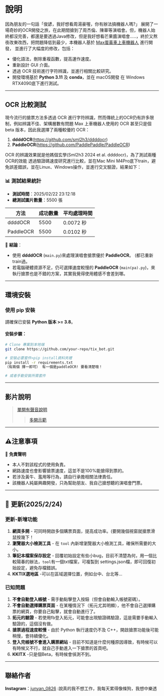 # 說明
因為朋友的一句話「俊諺，我好想看周湯豪喔，你有辦法搞機器人嗎?」
展開了一場奇妙的OCR開發之旅，在此期間搶到了周杰倫、陳華等演唱會。但，機器人始終都沒完善，都還是要透過Java修改，但是我好想看芒果醬演唱會.....，終於又熬夜改東改西，把問題降低到最少，本機器人基於 [Max蛋黃車上車機器人](https://github.com/lovefirst02/tix_bot) 進行開發，
並進行了大幅度的修改，包括：
- 優化語法，刪除重複函數，提高運作速度。
- 重新設計 GUI 介面。
- 透過 OCR 技術進行字符辨識，並進行相關比較研究。
- 開發環境基於 **Python 3.11** 及 **conda**，並在 macOS開發 在 Windows RTX4090底下進行測試。
---
## OCR 比較測試

現今流行的搶票方法多透過 OCR 進行字符辨識，然而傳統上的OCR仍有許多限制，例如辨識不佳、架構層數有問題
Max 上車機器人使用的 OCR 甚至只是個 beta 版本，因此我選擇了兩種較優的 OCR：

1. **ddddOCR**(https://github.com/sml2h3/ddddocr)
2. **PaddleOCR**(https://github.com/PaddlePaddle/PaddleOCR)

OCR 的辨識效果就是他媽個玄學(Sml2h3 2024 et al. ddddocr)，為了測試兩種OCR的效能
透過驗證碼速度研究進行比較，並在Mac Mini M4Pro底下train，避免誤差錯誤，並在Linux、Windows操作，並進行交叉驗證，結果如下：
### 📊 測試結果統計

- **測試時間**：2025/02/22 23:12:18
- **總測試圖片數量**：5500 張

|  方法   | 成功數量 | 平均處理時間 |
|------------|----------|--------------|
| ddddOCR    | 5500     | 0.0072 秒    |
| PaddleOCR  | 5500     | 0.0102 秒    |

📌 **結論**：
- 使用 **ddddOCR** (`main.py`)來處理演唱會搶票優於 **PaddleOCR**。 (都已重新train過。
- 若電腦硬體資源不足，仍可選擇速度較慢的 **PaddleOCR** (`main(pa).py`)，來執行搶票也是不錯的方案，其實我覺得使用體感不會差到哪。

---

## 環境安裝

###  使用 pip 安裝
請確保已安裝 **Python 版本 >= 3.8**。

#### 安裝步驟：
```bash
# Clone 專案到本地端
git clone https://github.com/your-repo/tix_bot.git

# 安裝必要套件>pip install資料夾裡
pip install -r requirements.txt
（有兩個 擇一即可） 有一個是paddleOCR! 要看清楚哦！

# 或者手動安裝所需套件
```

---

##  影片說明

>[單開有聲音說明](https://www.youtube.com/watch?v=sXyOsXwPsKo)
>>[多開示範](https://www.youtube.com/watch?v=ZzHeHpx6tek)

---

## ⚠注意事項

📌 **免責聲明**
- 本人不對該程式的使用負責。
- 網路速度也會影響搶票速度，這並不是100%能搶得到票的。
- 若涉及黃牛、濫用等行為，請自行承擔相關法律責任。
- 該機器人純屬興趣開發，只為幫助朋友、我自己搶想聽的演唱會門票。

---
## 🔄 更新(2025/2/24)

### 更新-新增功能
1. **網頁多開** - 可同時開啟多個購票頁面，提高成功率。(要開幾個視窗就搶票滑鼠按幾下！
2. **瀏覽器大小檢測工具** - 在 `tool` 內新增瀏覽器大小檢測工具，確保所需要的大小。
3. **筆記本檔案保存設定** -  回覆初始設定有些小bug，目前不清楚為何，用一個比較陽春的辦法，`tool`有一個txt檔案，可複製到 settings.json檔，即可回復初始設定，避免存檔錯誤。
4.  **KKTIX選地區** -可以在區域選擇位置，例如台中、台北等... 

###  已知問題
1. **不會自動登入帳號** - 需手動點擊登入按鈕（但會自動輸入帳號密碼）。
2. **不會自動選擇購票頁面** - 在某種情況下（拓元尤其明顯），他不會自己選擇購票的網頁，你要自己點擊，就會自動進行了。
3. **拓元的驗證** -  若使用fb登入拓元，可能會出現驗證碼驗證，這是需要手動輸入驗證的，這個沒有做。
4. **搶票過程速度較慢** - 由於 Python 執行速度仍不及 C++，開啟搶票功能後可能稍慢，會持續優化。
5. **登入完帳號不會進入購票網站** - 目前不知道是什麼何種原因導致，有時候可以有時候又不行，就自己手動進入一下搶票的首頁吧。
6. **KKITX** -只是個Beta，有時候會偵測不到。 
---
## 聯絡作者
**Instagram**：[junyan_0826](https://www.instagram.com/junyan_0826)
:說真的我不想工作，我每天累得像條狗，我想中樂透
